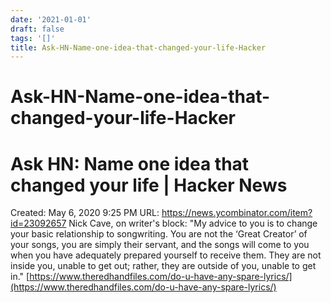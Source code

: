 ```yaml
---
date: '2021-01-01'
draft: false
tags: '[]'
title: Ask-HN-Name-one-idea-that-changed-your-life-Hacker
---
```


# Ask-HN-Name-one-idea-that-changed-your-life-Hacker

# Ask HN: Name one idea that changed your life | Hacker News
Created: May 6, 2020 9:25 PM
URL: https://news.ycombinator.com/item?id=23092657
Nick Cave, on writer's block:
"My advice to you is to change your basic relationship to songwriting.
You are not the ‘Great Creator’ of your songs, you are simply their servant, and the songs will come to you when you have adequately prepared yourself to receive them.
They are not inside you, unable to get out; rather, they are outside of you, unable to get in."
[https://www.theredhandfiles.com/do-u-have-any-spare-lyrics/](https://www.theredhandfiles.com/do-u-have-any-spare-lyrics/)
